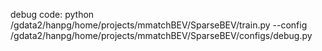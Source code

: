 


debug code:
python /gdata2/hanpg/home/projects/mmatchBEV/SparseBEV/train.py --config /gdata2/hanpg/home/projects/mmatchBEV/SparseBEV/configs/debug.py